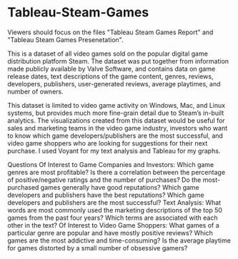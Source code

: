 # Tableau-Steam-Games
 Viewers should focus on the files "Tableau Steam Games Report" and "Tableau Steam Games Presenetation".
 
This is a dataset of all video games sold on the popular digital game distribution platform Steam. The dataset was put together from information made publicly available by Valve Software, and contains data on game release dates, text descriptions of the game content, genres, reviews, developers, publishers, user-generated reviews, average playtimes, and number of owners.

This dataset is limited to video game activity on Windows, Mac, and Linux systems, but provides much more fine-grain detail due to Steam’s in-built analytics. The visualizations created from this dataset would be useful for sales and marketing teams in the video game industry, investors who want to know which game developers/publishers are the most successful, and video game shoppers who are looking for suggestions for their next purchase. I used Voyant for my text analysis and Tableau for my graphs.

Questions
Of Interest to Game Companies and Investors:
Which game genres are most profitable?
Is there a correlation between the percentage of positive/negative ratings and the number of purchases?
Do the most-purchased games generally have good reputations?
Which game developers and publishers have the best reputations?
Which game developers and publishers are the most successful?
Text Analysis:
What words are most commonly used the marketing descriptions of the top 50 games from the past four years?
Which terms are associated with each other in the text?
Of Interest to Video Game Shoppers:
What games of a particular genre are popular and have mostly positive reviews?
Which games are the most addictive and time-consuming?
Is the average playtime for games distorted by a small number of obsessive gamers?
